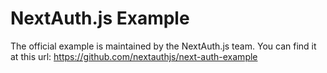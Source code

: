 # NextAuth.js Example

The official example is maintained by the NextAuth.js team. You can find it at this url: https://github.com/nextauthjs/next-auth-example